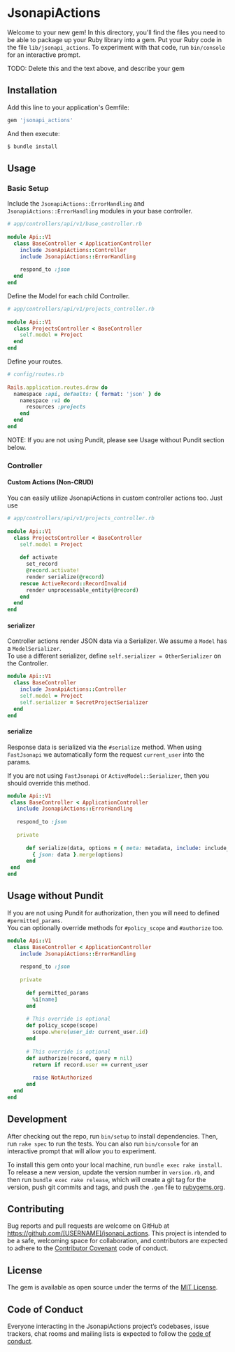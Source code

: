 # JsonapiActions

Welcome to your new gem! In this directory, you'll find the files you need to be able to package up your Ruby library into a gem. Put your Ruby code in the file `lib/jsonapi_actions`. To experiment with that code, run `bin/console` for an interactive prompt.

TODO: Delete this and the text above, and describe your gem

## Installation

Add this line to your application's Gemfile:

```ruby
gem 'jsonapi_actions'
```

And then execute:
```bash
$ bundle install
```

## Usage


### Basic Setup

Include the `JsonapiActions::ErrorHandling` and `JsonapiActions::ErrorHandling` modules in 
your base controller.

```ruby
# app/controllers/api/v1/base_controller.rb
 
module Api::V1
  class BaseController < ApplicationController
    include JsonApiActions::Controller
    include JsonapiActions::ErrorHandling
    
    respond_to :json
  end
end
```

Define the Model for each child Controller.

```ruby
# app/controllers/api/v1/projects_controller.rb
 
module Api::V1
  class ProjectsController < BaseController
    self.model = Project
  end 
end
```

Define your routes.

```ruby
# config/routes.rb
 
Rails.application.routes.draw do
  namespace :api, defaults: { format: 'json' } do
    namespace :v1 do
      resources :projects
    end
  end
end

```

NOTE: If you are not using Pundit, please see Usage without Pundit section below.

### Controller

#### Custom Actions (Non-CRUD)
You can easily utilize JsonapiActions in custom controller actions too.  Just use 

```ruby
# app/controllers/api/v1/projects_controller.rb
 
module Api::V1
  class ProjectsController < BaseController
    self.model = Project
    
    def activate
      set_record
      @record.activate!
      render serialize(@record)
    rescue ActiveRecord::RecordInvalid
      render unprocessable_entity(@record)
    end
  end 
end
```

#### serializer
Controller actions render JSON data via a Serializer.  We assume a `Model` has a `ModelSerializer`.  
To use a different serializer, define `self.serializer = OtherSerializer` on the Controller. 

```ruby
module Api::V1
  class BaseController
    include JsonApiActions::Controller
    self.model = Project
    self.serializer = SecretProjectSerializer
  end 
end
```

#### serialize
Response data is serialized via the `#serialize` method.  When using `FastJsonapi` we 
automatically form the request `current_user` into the params.  

If you are not using `FastJsonapi` or `ActiveModel::Serializer`, then you should override 
this method.

 ```ruby
module Api::V1
  class BaseController < ApplicationController
    include JsonapiActions::ErrorHandling
    
    respond_to :json
    
    private
     
       def serialize(data, options = { meta: metadata, include: include_param })
         { json: data }.merge(options)
       end
  end
end
 ```

## Usage without Pundit

If you are not using Pundit for authorization, then you will need to defined `#permitted_params`.  
You can optionally override methods for `#policy_scope` and `#authorize` too.

```ruby
module Api::V1
  class BaseController < ApplicationController
    include JsonapiActions::ErrorHandling
    
    respond_to :json
    
    private
    
      def permitted_params
        %i[name]
      end
      
      # This override is optional
      def policy_scope(scope)
        scope.where(user_id: current_user.id)
      end
     
      # This override is optional
      def authorize(record, query = nil)
        return if record.user == current_user
        
        raise NotAuthorized
      end
  end
end
````

## Development

After checking out the repo, run `bin/setup` to install dependencies. Then, run `rake spec` to run the tests. You can also run `bin/console` for an interactive prompt that will allow you to experiment.

To install this gem onto your local machine, run `bundle exec rake install`. To release a new version, update the version number in `version.rb`, and then run `bundle exec rake release`, which will create a git tag for the version, push git commits and tags, and push the `.gem` file to [rubygems.org](https://rubygems.org).

## Contributing

Bug reports and pull requests are welcome on GitHub at https://github.com/[USERNAME]/jsonapi_actions. This project is intended to be a safe, welcoming space for collaboration, and contributors are expected to adhere to the [Contributor Covenant](http://contributor-covenant.org) code of conduct.

## License

The gem is available as open source under the terms of the [MIT License](https://opensource.org/licenses/MIT).

## Code of Conduct

Everyone interacting in the JsonapiActions project’s codebases, issue trackers, chat rooms and mailing lists is expected to follow the [code of conduct](https://github.com/[USERNAME]/jsonapi_actions/blob/master/CODE_OF_CONDUCT.md).
